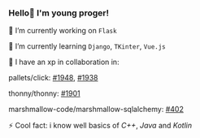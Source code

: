 ### Hello👋 I'm young proger!
🔭 I’m currently working on `Flask`

🌱 I’m currently learning `Django`, `TKinter`, `Vue.js`

👯 I have an xp in collaboration in:

pallets/click: [#1948](https://github.com/pallets/click/pull/1948), [#1938](https://github.com/pallets/click/pull/1938)

thonny/thonny: [#1901](https://github.com/thonny/thonny/pull/1901)

marshmallow-code/marshmallow-sqlalchemy: [#402](https://github.com/marshmallow-code/marshmallow-sqlalchemy/pull/402)

⚡ Cool fact: i know well basics of _C++_, _Java_ and _Kotlin_
<!--
**Yourun-proger/Yourun-proger** is a ✨ _special_ ✨ repository because its `README.md` (this file) appears on your GitHub profile.

Here are some ideas to get you started:

- 🔭 I’m currently working on ...
- 🌱 I’m currently learning ...
- 👯 I’m looking to collaborate on ...
- 🤔 I’m looking for help with ...
- 💬 Ask me about ...
- 📫 How to reach me: ...
- 😄 Pronouns: ...
- ⚡ Fun fact: ...
-->

